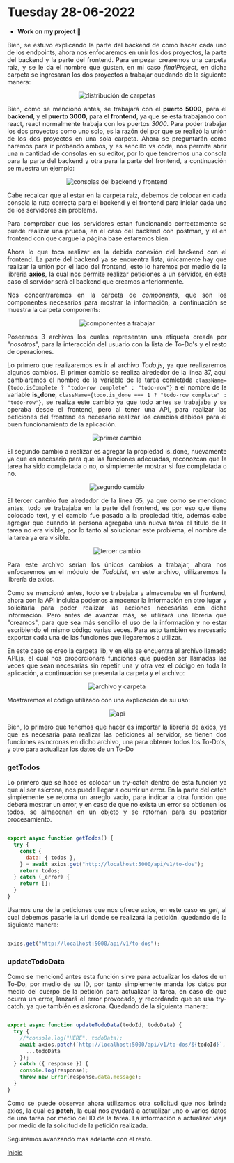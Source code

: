 # Tuesday 28-06-2022

<ul>
  <li><strong>Work on my project 🧠</strong></li>
</ul>

<p align="justify">Bien, se estuvo explicando la parte del backend de como hacer cada uno de los endpoints, ahora nos enfocaremos en unir los dos proyectos, la parte del backend y la parte del frontend. Para empezar crearemos una carpeta raiz, y se le da el nombre que gusten, en mi caso <i>finalProject</i>, en dicha carpeta se ingresarán los dos proyectos a trabajar quedando de la siguiente manera:</p>

<p align="center"><img src="../img/final_project_carpetas.png" alt="distribución de carpetas"/></p>

<p align="justify">Bien, como se mencionó antes, se trabajará con el <strong>puerto 5000</strong>, para el <strong>backend</strong>, y el <strong>puerto 3000</strong>, para el <strong>frontend</strong>, ya que se está trabajando con react, react normalmente trabaja con los puertos <i>3000</i>. Para poder trabajar los dos proyectos como uno solo, es la razón del por que se realizó la unión de los dos proyectos en una sola carpeta. Ahora se preguntarán como haremos para ir probando ambos, y es sencillo vs code, nos permite abrir una n cantidad de consolas en su editor, por lo que tendremos una consola para la parte del backend y otra para la parte del frontend, a continuación se muestra un ejemplo:</p>

<p align="center"><img src="../img/consolas.png" alt="consolas del backend y frontend"/></p>

<p align="justify">Cabe recalcar que al estar en la carpeta raiz, debemos de colocar en cada consola la ruta correcta para el backend y el frontend para iniciar cada uno de los servidores sin problema.</p>

<p align="justify">Para comprobar que los servidores estan funcionando correctamente se puede realizar una prueba, en el caso del backend con postman, y el en frontend con que cargue la página base estaremos bien.</p>

<p align="justify">Ahora lo que toca realizar es la debida conexión del backend con el frontend. La parte del backend ya se encuentra lista, únicamente hay que realizar la unión por el lado del frontend, esto lo haremos por medio de la libreria <strong><a href="https://github.com/axios/axios">axios</a></strong>, la cual nos permite realizar peticiones a un servidor, en este caso el servidor será el backend que creamos anteriormente.</p>

<p align="justify">Nos concentraremos en la carpeta de <i>components</i>, que son los componentes necesarios para mostrar la información, a continuación se muestra la carpeta components:</p>

<p align="center"><img src="../img/components.png" alt="componentes a trabajar"/></p>

<p align="justify">Poseemos 3 archivos los cuales representan una etiqueta creada por "<i>nosotros</i>", para la interacción del usuario con la lista de To-Do's y el resto de operaciones.</p>

<p align="justify">Lo primero que realizaremos es ir al archivo <i>Todo.js</i>, ya que realizaremos algunos cambios. El primer cambio se realiza alrededor de la linea 37, aqui cambiaremos el nombre de la variable de la tarea comletada <code>className={todo.isComplete ? "todo-row complete" : "todo-row"}</code> a el nombre de la variable <strong>is_done</strong>, <code>className={todo.is_done === 1 ? "todo-row complete" : "todo-row"}</code>, se realiza este cambio ya que todo antes se trabajaba y se operaba desde el frontend, pero al tener una API, para realizar las peticiones del frontend es necesario realizar los cambios debidos para el buen funcionamiento de la aplicación.</p>

<p align="center"><img src="../img/first_change.png" alt="primer cambio"/></p>

<p align="justify">El segundo cambio a realizar es agregar la propiedad is_done, nuevamente ya que es necesario para que las funciones adecuadas, reconozcan que la tarea ha sido completada o no, o  simplemente mostrar si fue completada o no.</p>

<p align="center"><img src="../img/second_change.png" alt="segundo cambio"/></p>

<p align="justify">El tercer cambio fue alrededor de la linea 65, ya que como se menciono antes, todo se trabajaba en la parte del frontend, es por eso que tiene colocado text, y el cambio fue pasado a la propiedad title, además cabe agregar que cuando la persona agregaba una nueva tarea el titulo de la tarea no era visible, por lo tanto al solucionar este problema, el nombre de la tarea ya era visible.</p>

<p align="center"><img src="../img/third_change.png" alt="tercer cambio"/></p>

<p align="justify">Para este archivo serían los únicos cambios a trabajar, ahora nos enfocaremos en el módulo de <i>TodoList</i>, en este archivo, utilizaremos la librería de axios.</p>

<p align="justify">Como se mencionó antes, todo se trabajaba y almacenaba en el frontend, ahora con la API incluida podemos almacenar la información en otro lugar y solicitarla para poder realizar las acciones necesarias con dicha información. Pero antes de avanzar más, se utilizará una libreria que "creamos", para que sea más sencillo el uso de la información y no estar escribiendo el mismo código varias veces. Para esto también es necesario exportar cada una de las funciones que llegaremos a utilizar.</p>

<p align="justify">En este caso se creo la carpeta lib, y en ella se encuentra el archivo llamado API.js, el cual nos proporcionará funciones que pueden ser llamadas las veces que sean necesarias sin repetir una y otra vez el código en toda la aplicación, a continuación se presenta la carpeta y el archivo: </p>

<p align="center"><img src="../img/lib.png" alt="archivo y carpeta"/></p>

<p align="justify">Mostraremos el código utilizado con una explicación de su uso:</p>

<p align="center"><img src="../img/api.png" alt="api"/></p>

<p align="justify">Bien, lo primero que tenemos que hacer es importar la libreria de axios, ya que es necesaria para realizar las peticiones al servidor, se tienen dos funciones asincronas en dicho archivo, una para obtener todos los To-Do's, y otro para actualizar los datos de un To-Do</p>

### getTodos

<p align="justify">Lo primero que se hace es colocar un try-catch dentro de esta función ya que al ser asícrona, nos puede llegar a ocurrir un error. En la parte del catch simplemente se retorna un arreglo vacio, para indicar a otra función que deberá mostrar un error, y en caso de que no exista un error se obtienen los todos, se almacenan en un objeto y se retornan para su posterior procesamiento.</p>

```javascript

export async function getTodos() {
  try {
    const {
      data: { todos },
    } = await axios.get("http://localhost:5000/api/v1/to-dos");
    return todos;
  } catch (_error) {
    return [];
  }
}


``` 

<p align="justify">Usamos una de la peticiones que nos ofrece axios, en este caso es <i>get</i>, al cual debemos pasarle la url donde se realizará la petición. quedando de la siguiente manera:</p>

```javascript

axios.get("http://localhost:5000/api/v1/to-dos");
``` 


### updateTodoData

<p align="justify">Como se mencionó antes esta función sirve para actualizar los datos de un To-Do, por medio de su ID, por tanto simplemente manda los datos por medio del cuerpo de la petición para actualizar la tarea, en caso de que ocurra un error, lanzará el error provocado, y recordando que se usa try-catch, ya que también es asícrona. Quedando de la siguienta manera:</p>

```javascript

export async function updateTodoData(todoId, todoData) {
  try {
    //*console.log("HERE", todoData);
    await axios.patch(`http://localhost:5000/api/v1/to-dos/${todoId}`, {
      ...todoData
    });
  } catch ({ response }) {
    console.log(response);
    throw new Error(response.data.message);
  }
}
``` 

<p align="justify">Como se puede observar ahora utilizamos otra solicitud que nos brinda axios, la cual es <strong>patch</strong>, la cual nos ayudará a actualizar uno o varios datos de una tarea por medio del ID de la tarea. La información a actualizar viaja por medio de la solicitud de la petición realizada.</p>

<p align="justify">Seguiremos avanzando mas adelante con el resto.</p>


<a href="../README.md">Inicio</a>